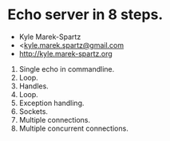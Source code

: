 # Echo server in 8 steps.

- Kyle Marek-Spartz
- <kyle.marek.spartz@gmail.com
- <http://kyle.marek-spartz.org>

1. Single echo in commandline.
2. Loop.
3. Handles.
4. Loop.
5. Exception handling.
6. Sockets.
7. Multiple connections.
8. Multiple concurrent connections.
